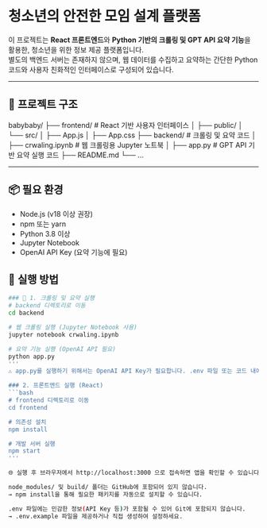 # 청소년의 안전한 모임 설계 플랫폼

이 프로젝트는 **React 프론트엔드**와 **Python 기반의 크롤링 및 GPT API 요약 기능**을 활용한, 청소년을 위한 정보 제공 플랫폼입니다.  
별도의 백엔드 서버는 존재하지 않으며, 웹 데이터를 수집하고 요약하는 간단한 Python 코드와 사용자 친화적인 인터페이스로 구성되어 있습니다.

---
## 📁 프로젝트 구조

babybaby/
├── frontend/ # React 기반 사용자 인터페이스
│ ├── public/
│ └── src/
│ ├── App.js
│ ├── App.css
├── backend/ # 크롤링 및 요약 코드
│ ├── crwaling.ipynb # 웹 크롤링용 Jupyter 노트북
│ ├── app.py # GPT API 기반 요약 실행 코드
├── README.md
└── ...  

---

## 📦 필요 환경
- Node.js (v18 이상 권장)
- npm 또는 yarn
- Python 3.8 이상
- Jupyter Notebook
- OpenAI API Key (요약 기능에 필요)



## 🚀 실행 방법
```bash
### 🔹 1. 크롤링 및 요약 실행
# backend 디렉토리로 이동
cd backend

# 웹 크롤링 실행 (Jupyter Notebook 사용)
jupyter notebook crwaling.ipynb

# 요약 기능 실행 (OpenAI API 필요)
python app.py
'''
⚠️ app.py를 실행하기 위해서는 OpenAI API Key가 필요합니다. .env 파일 또는 코드 내에 API 키를 설정해주세요.

### 2. 프론트엔드 실행 (React)
```bash
# frontend 디렉토리로 이동
cd frontend

# 의존성 설치
npm install

# 개발 서버 실행
npm start
'''

🌐 실행 후 브라우저에서 http://localhost:3000 으로 접속하면 앱을 확인할 수 있습니다.

node_modules/ 및 build/ 폴더는 GitHub에 포함되어 있지 않습니다.
→ npm install을 통해 필요한 패키지를 자동으로 설치할 수 있습니다.

.env 파일에는 민감한 정보(API Key 등)가 포함될 수 있어 Git에 포함되지 않습니다.
→ .env.example 파일을 제공하거나 직접 생성하여 설정하세요.


